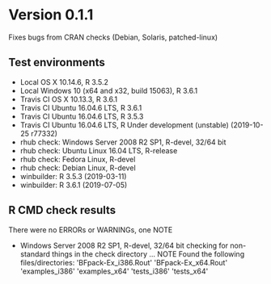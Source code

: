 # Version 0.1.1
Fixes bugs from CRAN checks (Debian, Solaris, patched-linux)

## Test environments
* Local OS X 10.14.6, R 3.5.2
* Local Windows 10 (x64 and x32, build 15063), R 3.6.1
* Travis CI OS X 10.13.3, R 3.6.1
* Travis CI Ubuntu 16.04.6 LTS, R 3.6.1
* Travis CI Ubuntu 16.04.6 LTS, R 3.5.3
* Travis CI Ubuntu 16.04.6 LTS, R Under development (unstable) (2019-10-25 r77332)
* rhub check: Windows Server 2008 R2 SP1, R-devel, 32/64 bit
* rhub check: Ubuntu Linux 16.04 LTS, R-release
* rhub check: Fedora Linux, R-devel
* rhub check: Debian Linux, R-devel
* winbuilder: R 3.5.3 (2019-03-11)
* winbuilder: R 3.6.1 (2019-07-05)
 

## R CMD check results
There were no ERRORs or WARNINGs, one NOTE
* Windows Server 2008 R2 SP1, R-devel, 32/64 bit
checking for non-standard things in the check directory ... NOTE
Found the following files/directories:
  'BFpack-Ex_i386.Rout' 'BFpack-Ex_x64.Rout' 'examples_i386'
  'examples_x64' 'tests_i386' 'tests_x64'
